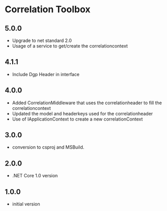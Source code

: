 # Correlation Toolbox

## 5.0.0

- Upgrade to net standard 2.0
- Usage of a service to get/create the correlationcontext

## 4.1.1

- Include Dgp Header in interface

## 4.0.0

- Added CorrelationMiddleware that uses the correlationheader to fill the correlationcontext
- Updated the model and headerkeys used for the correlationheader
- Use of IApplicationContext to create a new correlationContext

## 3.0.0

- conversion to csproj and MSBuild.

## 2.0.0

- .NET Core 1.0 version

## 1.0.0

- initial version
